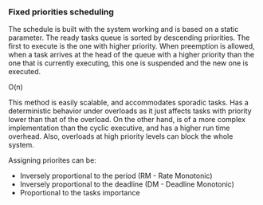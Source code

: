 ### Fixed priorities scheduling

The schedule is built with the system working and is based on a static parameter. The ready tasks queue is sorted by descending priorities. The first to execute is the one with higher priority. When preemption is allowed, when a task arrives at the head of the queue with a higher priority than the one that is currently executing, this one is suspended and the new one is executed.

O(n)

This method is easily scalable, and accommodates sporadic tasks. Has a deterministic behavior under overloads as it just affects tasks with priority lower than that of the overload. On the other hand, is of a more complex implementation than the cyclic executive, and has a higher run time overhead. Also, overloads at high priority levels can block the whole system.

Assigning priorites can be:

* Inversely proportional to the period (RM - Rate Monotonic)
* Inversely proportional to the deadline (DM - Deadline Monotonic)
* Proportional to the tasks importance
